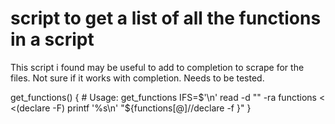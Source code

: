 # script to get a list of all the functions in a script

This script i found may be useful to add to completion to scrape for the
files. Not sure if it works with completion. Needs to be tested.

get_functions() {
    # Usage: get_functions
    IFS=$'\n' read -d "" -ra functions < <(declare -F)
    printf '%s\n' "${functions[@]//declare -f }"
}
